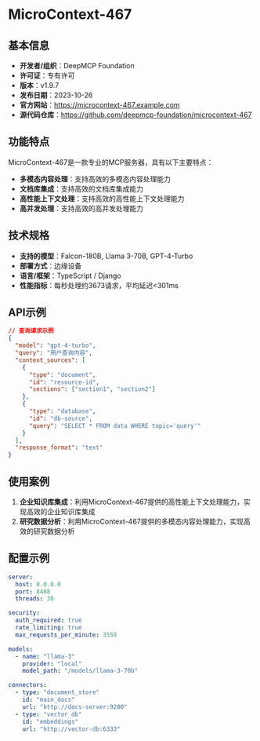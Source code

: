 # MicroContext-467

## 基本信息

- **开发者/组织**：DeepMCP Foundation
- **许可证**：专有许可
- **版本**：v1.9.7
- **发布日期**：2023-10-26
- **官方网站**：https://microcontext-467.example.com
- **源代码仓库**：https://github.com/deepmcp-foundation/microcontext-467

## 功能特点

MicroContext-467是一款专业的MCP服务器，具有以下主要特点：

- **多模态内容处理**：支持高效的多模态内容处理能力
- **文档库集成**：支持高效的文档库集成能力
- **高性能上下文处理**：支持高效的高性能上下文处理能力
- **高并发处理**：支持高效的高并发处理能力


## 技术规格

- **支持的模型**：Falcon-180B, Llama 3-70B, GPT-4-Turbo
- **部署方式**：边缘设备
- **语言/框架**：TypeScript / Django
- **性能指标**：每秒处理约3673请求，平均延迟<301ms

## API示例

```json
// 查询请求示例
{
  "model": "gpt-4-turbo",
  "query": "用户查询内容",
  "context_sources": [
    {
      "type": "document",
      "id": "resource-id",
      "sections": ["section1", "section2"]
    },
    {
      "type": "database",
      "id": "db-source",
      "query": "SELECT * FROM data WHERE topic='query'"
    }
  ],
  "response_format": "text"
}
```

## 使用案例

1. **企业知识库集成**：利用MicroContext-467提供的高性能上下文处理能力，实现高效的企业知识库集成
2. **研究数据分析**：利用MicroContext-467提供的多模态内容处理能力，实现高效的研究数据分析


## 配置示例

```yaml
server:
  host: 0.0.0.0
  port: 8488
  threads: 30

security:
  auth_required: true
  rate_limiting: true
  max_requests_per_minute: 3558

models:
  - name: "llama-3"
    provider: "local"
    model_path: "/models/llama-3-70b"

connectors:
  - type: "document_store"
    id: "main_docs"
    url: "http://docs-server:9200"
  - type: "vector_db"
    id: "embeddings"
    url: "http://vector-db:6333"
```